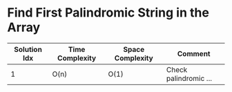 # Find First Palindromic String in the Array

| Solution Idx | Time Complexity | Space Complexity | Comment               |
| ------------ | --------------- | ---------------- | --------------------- |
| 1            | O(n)            | O(1)             | Check palindromic ... |
